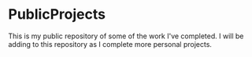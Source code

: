 # PublicProjects
This is my public repository of some of the work I've completed. I will be adding to this repository as I complete more personal projects.
